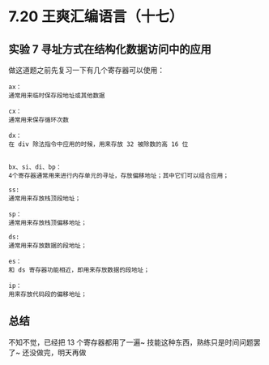 # 7.20 王爽汇编语言（十七）

## 实验 7 寻址方式在结构化数据访问中的应用

做这道题之前先复习一下有几个寄存器可以使用：
```shell
ax：
通常用来临时保存段地址或其他数据

cx：
通常用来保存循环次数

dx：
在 div 除法指令中应用的时候，用来存放 32 被除数的高 16 位


bx、si、di、bp：
4个寄存器通常用来进行内存单元的寻址，存放偏移地址；其中它们可以组合应用；

ss:
通常用来存放栈顶段地址；

sp：
通常用来存放栈顶偏移地址；

ds:
通常用来存放数据的段地址；

es：
和 ds 寄存器功能相近，即用来存放数据的段地址；

ip：
用来存放代码段的偏移地址；
```


## 总结
不知不觉，已经把 13 个寄存器都用了一遍~
技能这种东西，熟练只是时间问题罢了~
还没做完，明天再做